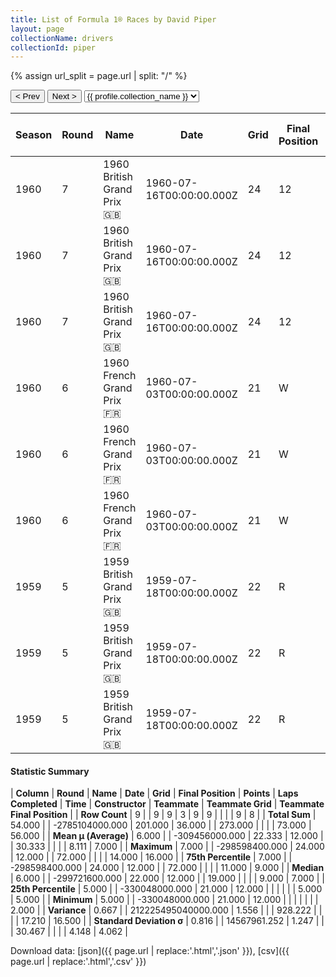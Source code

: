 ```yaml
---
title: List of Formula 1® Races by David Piper
layout: page
collectionName: drivers
collectionId: piper
---
```


{% assign url_split = page.url | split: "/" %}
<div id="collection-navigation">
<button onclick="selector.options[selector.selectedIndex-1].value && (window.location = selector.options[selector.selectedIndex-1].value);">&lt; Prev</button>
<button onclick="selector.options[selector.selectedIndex+1].value && (window.location = selector.options[selector.selectedIndex+1].value);">Next &gt;</button>
<select id="selector" onchange="this.options[this.selectedIndex].value && (window.location = this.options[this.selectedIndex].value);">
  {% for collectionId in site.data[page.collectionName].refs %}
    {% if collectionId == page.collectionId %}
      {% assign selected = "selected" %}
    {% else %}
      {% assign selected = "" %}
    {% endif %}
    {% assign profile = site.data[page.collectionName][collectionId].profile %}
    <option value="/f1/{{ page.collectionName }}/{{ collectionId }}/{{ url_split[4] }}" {{ selected }}>{{ profile.collection_name }}</option>
  {% endfor %}
</select>
</div>

| Season | Round | Name | Date | Grid | Final Position | Points | Laps Completed | Time | Constructor | Teammate | Teammate Grid | Teammate Final Position |
|--|--|--|--|--|--|--|--|--|--|--|--|--|
| 1960 | 7 | 1960 British Grand Prix 🇬🇧 | 1960-07-16T00:00:00.000Z | 24 | 12 | 0.0 | 72 |   | Team Lotus 🇬🇧 | [John Surtees 🇬🇧](/f1/drivers/surtees) | 11 | 2 |
| 1960 | 7 | 1960 British Grand Prix 🇬🇧 | 1960-07-16T00:00:00.000Z | 24 | 12 | 0.0 | 72 |   | Team Lotus 🇬🇧 | [Innes Ireland 🇬🇧](/f1/drivers/ireland) | 5 | 3 |
| 1960 | 7 | 1960 British Grand Prix 🇬🇧 | 1960-07-16T00:00:00.000Z | 24 | 12 | 0.0 | 72 |   | Team Lotus 🇬🇧 | [Jim Clark 🇬🇧](/f1/drivers/clark) | 8 | 16 |
| 1960 | 6 | 1960 French Grand Prix 🇫🇷 | 1960-07-03T00:00:00.000Z | 21 | W | 0.0 | 0 |   | Team Lotus 🇬🇧 | [Jim Clark 🇬🇧](/f1/drivers/clark) | 10 | 5 |
| 1960 | 6 | 1960 French Grand Prix 🇫🇷 | 1960-07-03T00:00:00.000Z | 21 | W | 0.0 | 0 |   | Team Lotus 🇬🇧 | [Ron Flockhart 🇬🇧](/f1/drivers/flockhart) | 14 | 6 |
| 1960 | 6 | 1960 French Grand Prix 🇫🇷 | 1960-07-03T00:00:00.000Z | 21 | W | 0.0 | 0 |   | Team Lotus 🇬🇧 | [Innes Ireland 🇬🇧](/f1/drivers/ireland) | 4 | 7 |
| 1959 | 5 | 1959 British Grand Prix 🇬🇧 | 1959-07-18T00:00:00.000Z | 22 | R | 0.0 | 19 |   | Team Lotus 🇬🇧 | [Alan Stacey 🇬🇧](/f1/drivers/stacey) | 12 | 8 |
| 1959 | 5 | 1959 British Grand Prix 🇬🇧 | 1959-07-18T00:00:00.000Z | 22 | R | 0.0 | 19 |   | Team Lotus 🇬🇧 | [Graham Hill 🇬🇧](/f1/drivers/hill) | 9 | 9 |
| 1959 | 5 | 1959 British Grand Prix 🇬🇧 | 1959-07-18T00:00:00.000Z | 22 | R | 0.0 | 19 |   | Team Lotus 🇬🇧 | [Dennis Taylor 🇬🇧](/f1/drivers/dennis_taylor) | 0 | F |

#### Statistic Summary

| **Column** | **Round** | **Name** | **Date** | **Grid** | **Final Position** | **Points** | **Laps Completed** | **Time** | **Constructor** | **Teammate** | **Teammate Grid** | **Teammate Final Position** |
| **Row Count** | 9 |  | 9 | 9 | 3 | 9 | 9 |  |  |  | 9 | 8 |
| **Total Sum** | 54.000 |  | -2785104000.000 | 201.000 | 36.000 |  | 273.000 |  |  |  | 73.000 | 56.000 |
| **Mean μ (Average)** | 6.000 |  | -309456000.000 | 22.333 | 12.000 |  | 30.333 |  |  |  | 8.111 | 7.000 |
| **Maximum** | 7.000 |  | -298598400.000 | 24.000 | 12.000 |  | 72.000 |  |  |  | 14.000 | 16.000 |
| **75th Percentile** | 7.000 |  | -298598400.000 | 24.000 | 12.000 |  | 72.000 |  |  |  | 11.000 | 9.000 |
| **Median** | 6.000 |  | -299721600.000 | 22.000 | 12.000 |  | 19.000 |  |  |  | 9.000 | 7.000 |
| **25th Percentile** | 5.000 |  | -330048000.000 | 21.000 | 12.000 |  |  |  |  |  | 5.000 | 5.000 |
| **Minimum** | 5.000 |  | -330048000.000 | 21.000 | 12.000 |  |  |  |  |  |  | 2.000 |
| **Variance** | 0.667 |  | 212225495040000.000 | 1.556 |  |  | 928.222 |  |  |  | 17.210 | 16.500 |
| **Standard Deviation σ** | 0.816 |  | 14567961.252 | 1.247 |  |  | 30.467 |  |  |  | 4.148 | 4.062 |

Download data: [json]({{ page.url | replace:'.html','.json' }}), [csv]({{ page.url | replace:'.html','.csv' }})
